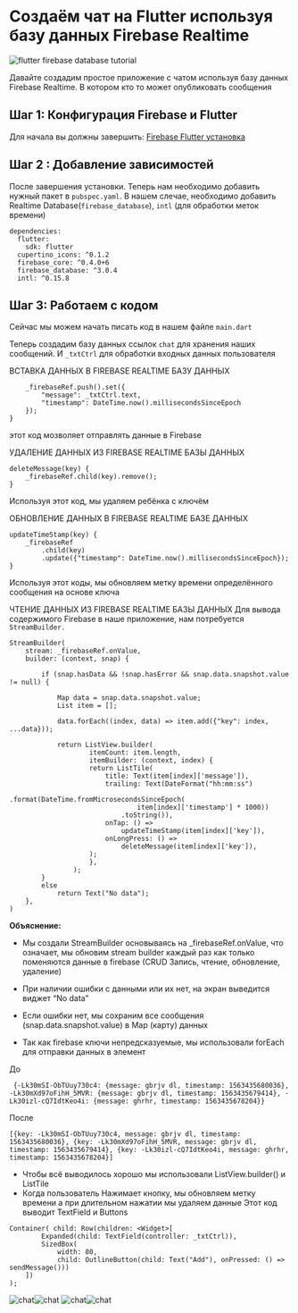 # Создаём чат на Flutter используя базу данных Firebase Realtime

![flutter firebase database tutorial](https://iswift.ru/images/flutter-firebase-database-tutorial.jpg)

Давайте создадим простое приложение с чатом используя базу данных Firebase Realtime. В котором кто то может опубликовать сообщения

## Шаг 1: Конфигурация Firebase и Flutter
Для начала вы должны завершить: [Firebase Flutter установка](https://flutterowl.com/flutter-firebase-setup)

## Шаг 2 : Добавление зависимостей
После завершения установки. Теперь нам необходимо добавить нужный пакет в ```pubspec.yaml```. В нашем слeчае, необходимо добавить Realtime Database(```firebase_database```), ```intl``` (для обработки меток времени)

```
dependencies:
  flutter:
    sdk: flutter
  cupertino_icons: ^0.1.2
  firebase_core: ^0.4.0+6
  firebase_database: ^3.0.4
  intl: ^0.15.8
  ```
  
## Шаг 3: Работаем с кодом
 
Сейчас мы можем начать писать код в нашем файле ```main.dart```

Теперь создадим базу данных ссылок ```chat``` для хранения наших сообщений. И ```_txtCtrl``` для обработки входных данных пользователя

ВСТАВКА ДАННЫХ В FIREBASE REALTIME БАЗУ ДАННЫХ

```sendMessage() {
    _firebaseRef.push().set({
        "message": _txtCtrl.text,
        "timestamp": DateTime.now().millisecondsSinceEpoch
    });
}
```

этот код мозволяет отправлять данные в Firebase

УДАЛЕНИЕ ДАННЫХ ИЗ FIREBASE REALTIME БАЗЫ ДАННЫХ

```
deleteMessage(key) {
    _firebaseRef.child(key).remove();
}
```

Используя этот код, мы удаляем ребёнка с ключём

ОБНОВЛЕНИЕ ДАННЫХ В FIREBASE REALTIME БАЗЕ ДАННЫХ
```
updateTimeStamp(key) {
    _firebaseRef
        .child(key)
        .update({"timestamp": DateTime.now().millisecondsSinceEpoch});
}
```


Используя этот коды, мы обновляем метку времени определённого сообщения на основе ключа

ЧТЕНИЕ ДАННЫХ ИЗ FIREBASE REALTIME БАЗЫ ДАННЫХ
Для вывода содержимого Firebase в наше приложение, нам потребуется ```StreamBuilder.```


```
StreamBuilder(
    stream: _firebaseRef.onValue,
    builder: (context, snap) {

        if (snap.hasData && !snap.hasError && snap.data.snapshot.value != null) {
            
            Map data = snap.data.snapshot.value;
            List item = [];
            
            data.forEach((index, data) => item.add({"key": index, ...data}));

            return ListView.builder(
                    itemCount: item.length,
                    itemBuilder: (context, index) {
                    return ListTile(
                        title: Text(item[index]['message']),
                        trailing: Text(DateFormat("hh:mm:ss")
                            .format(DateTime.fromMicrosecondsSinceEpoch(
                                item[index]['timestamp'] * 1000))
                            .toString()),
                        onTap: () =>
                            updateTimeStamp(item[index]['key']),
                        onLongPress: () =>
                            deleteMessage(item[index]['key']),
                    );
                    },
                );
        }
        else
            return Text("No data");
    },
)
```

**Объяснение:**

* Мы создали StreamBuilder основываясь на _firebaseRef.onValue, что означает, мы обновим  stream builder каждый раз как только поменяются данные в firebase (CRUD Запись, чтение, обновление, удаление)

* При наличии ошибки с данными или их нет, на экран выведится виджет “No data”
* Если ошибки нет, мы сохраним все сообщения (snap.data.snapshot.value) в Map (карту) данных
* Так как firebase ключи непредсказуемые, мы использовали forEach для отправки данных в элемент

До
```
 {-Lk30mSI-ObTUuy730c4: {message: gbrjv dl, timestamp: 1563435680036}, -Lk30mXd97oFihH_5MVR: {message: gbrjv dl, timestamp: 1563435679414}, -Lk30izl-cQ7IdtKeo4i: {message: ghrhr, timestamp: 1563435678204}}
 ```
 После
 ```
 [{key: -Lk30mSI-ObTUuy730c4, message: gbrjv dl, timestamp: 1563435680036}, {key: -Lk30mXd97oFihH_5MVR, message: gbrjv dl, timestamp: 1563435679414}, {key: -Lk30izl-cQ7IdtKeo4i, message: ghrhr, timestamp: 1563435678204}]
 ```
* Чтобы всё выводилось хорошо мы использовали ListView.builder() и ListTile
* Когда пользователь Нажимает кнопку, мы обновляем метку времени а при длительном нажатии мы удаляем данные 
Этот код выводит TextField и Buttons

```
Container( child: Row(children: <Widget>[
        Expanded(child: TextField(controller: _txtCtrl)),
        SizedBox(
            width: 80,
            child: OutlineButton(child: Text("Add"), onPressed: () => sendMessage()))
    ])
);
```
![chat](https://iswift.ru/images/chat1.png)![chat](https://iswift.ru/images/chat2.png)
![chat](https://iswift.ru/images/chat3.png)![chat](https://iswift.ru/images/chat4.png)


